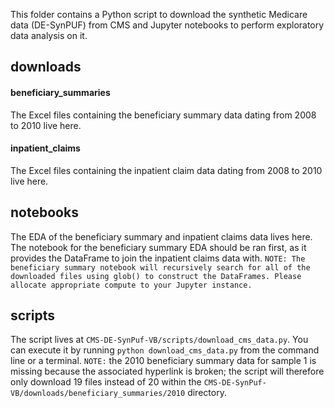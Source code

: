 This folder contains a Python script to download the synthetic Medicare data (DE-SynPUF) from CMS and Jupyter notebooks to perform exploratory data analysis on it.


## downloads
#### beneficiary_summaries
The Excel files containing the beneficiary summary data dating from 2008 to 2010 live here.

#### inpatient_claims
The Excel files containing the inpatient claim data dating from 2008 to 2010 live here.

## notebooks
The EDA of the beneficiary summary and inpatient claims data lives here. The notebook for the beneficiary summary EDA should be ran first, as it provides the DataFrame to join the inpatient claims data with. `NOTE: The beneficiary summary notebook will recursively search for all of the downloaded files using glob() to construct the DataFrames. Please allocate appropriate compute to your Jupyter instance.`

## scripts
The script lives at `CMS-DE-SynPuf-VB/scripts/download_cms_data.py`. You can execute it by running `python download_cms_data.py` from the command line or a terminal. `NOTE:` the 2010 beneficiary summary data for sample 1 is missing because the associated hyperlink is broken; the script will therefore only download 19 files instead of 20 within the `CMS-DE-SynPuf-VB/downloads/beneficiary_summaries/2010` directory.
